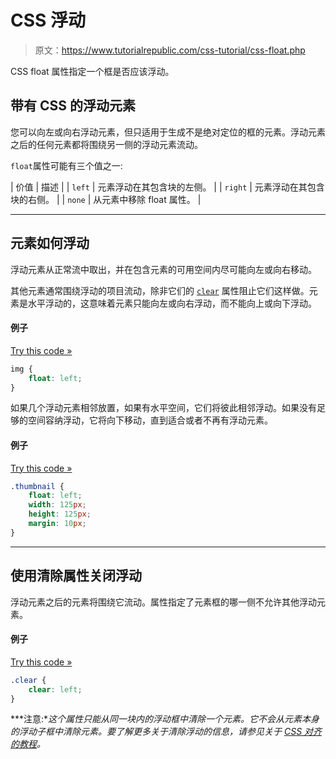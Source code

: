 # CSS 浮动

> 原文：<https://www.tutorialrepublic.com/css-tutorial/css-float.php>

CSS float 属性指定一个框是否应该浮动。

## 带有 CSS 的浮动元素

您可以向左或向右浮动元素，但只适用于生成不是绝对定位的框的元素。浮动元素之后的任何元素都将围绕另一侧的浮动元素流动。

`float`属性可能有三个值之一:

| 价值 | 描述 |
| `left` | 元素浮动在其包含块的左侧。 |
| `right` | 元素浮动在其包含块的右侧。 |
| `none` | 从元素中移除 float 属性。 |

* * *

## 元素如何浮动

浮动元素从正常流中取出，并在包含元素的可用空间内尽可能向左或向右移动。

其他元素通常围绕浮动的项目流动，除非它们的 [`clear`](../css-reference/css-clear-property.php) 属性阻止它们这样做。元素是水平浮动的，这意味着元素只能向左或向右浮动，而不能向上或向下浮动。

#### 例子

[Try this code »](../codelab.php?topic=css&file=float "Try this code using online Editor")

```css
img {
    float: left;
}
```

如果几个浮动元素相邻放置，如果有水平空间，它们将彼此相邻浮动。如果没有足够的空间容纳浮动，它将向下移动，直到适合或者不再有浮动元素。

#### 例子

[Try this code »](../codelab.php?topic=css&file=floating-multiple-elements "Try this code using online Editor")

```css
.thumbnail {
    float: left;
    width: 125px;
    height: 125px;
    margin: 10px;
}
```

* * *

## 使用清除属性关闭浮动

浮动元素之后的元素将围绕它流动。属性指定了元素框的哪一侧不允许其他浮动元素。

#### 例子

[Try this code »](../codelab.php?topic=css&file=clearing-floats "Try this code using online Editor")

```css
.clear {
    clear: left;
}
```

 ***注意:**这个属性只能从同一块内的浮动框中清除一个元素。它不会从元素本身的浮动子框中清除元素。要了解更多关于清除浮动的信息，请参见关于 [CSS 对齐的教程](css-alignment.php)。*